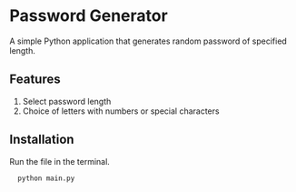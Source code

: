 # Password Generator
A simple Python application that generates random password of specified length.

## Features
1. Select password length
2. Choice of letters with numbers or special characters

## Installation
Run the file in the terminal. 

```bash
  python main.py
```
